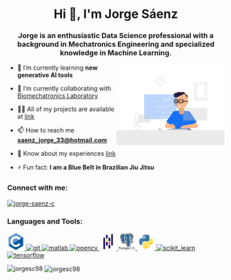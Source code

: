 <h1 align="center">Hi 👋, I'm Jorge Sáenz</h1>
<h3 align="center">Jorge is an enthusiastic Data Science professional with a background in Mechatronics Engineering and specialized knowledge in Machine Learning.</h3>
<img align="right" src="giflogo.gif" alt="Alt Text" style="width:250px;">


- 🌱 I’m currently learning **new generative AI tools**

- 👯 I’m currently collaborating with [Biomechatronics Laboratory](https://laboratoriobiomecatronica.tec.mx/)

- 👨‍💻 All of my projects are available at [link](link)

- 📫 How to reach me **saenz_jorge_33@hotmail.com**

- 📄 Know about my experiences [link]([link](https://sites.google.com/tec.mx/jorgesaenz))

- ⚡ Fun fact: **I am a Blue Belt in Brazilian Jiu Jitsu**

<h3 align="left">Connect with me:</h3>
<p align="left">
<a href="https://linkedin.com/in/jorge-saenz-c" target="blank"><img align="center" src="https://raw.githubusercontent.com/rahuldkjain/github-profile-readme-generator/master/src/images/icons/Social/linked-in-alt.svg" alt="jorge-saenz-c" height="30" width="40" /></a>
</p>

<h3 align="left">Languages and Tools:</h3>
<p align="left"> <a href="https://www.cprogramming.com/" target="_blank" rel="noreferrer"> <img src="https://raw.githubusercontent.com/devicons/devicon/master/icons/c/c-original.svg" alt="c" width="40" height="40"/> </a> <a href="https://git-scm.com/" target="_blank" rel="noreferrer"> <img src="https://www.vectorlogo.zone/logos/git-scm/git-scm-icon.svg" alt="git" width="40" height="40"/> </a> <a href="https://www.mathworks.com/" target="_blank" rel="noreferrer"> <img src="https://upload.wikimedia.org/wikipedia/commons/2/21/Matlab_Logo.png" alt="matlab" width="40" height="40"/> </a> <a href="https://opencv.org/" target="_blank" rel="noreferrer"> <img src="https://www.vectorlogo.zone/logos/opencv/opencv-icon.svg" alt="opencv" width="40" height="40"/> </a> <a href="https://pandas.pydata.org/" target="_blank" rel="noreferrer"> <img src="https://raw.githubusercontent.com/devicons/devicon/2ae2a900d2f041da66e950e4d48052658d850630/icons/pandas/pandas-original.svg" alt="pandas" width="40" height="40"/> </a> <a href="https://www.postgresql.org" target="_blank" rel="noreferrer"> <img src="https://raw.githubusercontent.com/devicons/devicon/master/icons/postgresql/postgresql-original-wordmark.svg" alt="postgresql" width="40" height="40"/> </a> <a href="https://www.python.org" target="_blank" rel="noreferrer"> <img src="https://raw.githubusercontent.com/devicons/devicon/master/icons/python/python-original.svg" alt="python" width="40" height="40"/> </a> <a href="https://scikit-learn.org/" target="_blank" rel="noreferrer"> <img src="https://upload.wikimedia.org/wikipedia/commons/0/05/Scikit_learn_logo_small.svg" alt="scikit_learn" width="40" height="40"/> </a> <a href="https://www.tensorflow.org" target="_blank" rel="noreferrer"> <img src="https://www.vectorlogo.zone/logos/tensorflow/tensorflow-icon.svg" alt="tensorflow" width="40" height="40"/> </a> </p>

<p><img align="left" src="https://github-readme-stats.vercel.app/api/top-langs?username=jorgesc98&show_icons=true&locale=en&layout=compact" alt="jorgesc98" /></p>

<p>&nbsp;<img align="center" src="https://github-readme-stats.vercel.app/api?username=jorgesc98&show_icons=true&locale=en" alt="jorgesc98" /></p>
